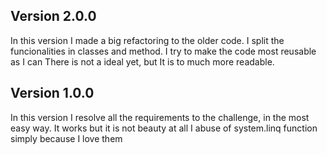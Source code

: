 ﻿
Version 2.0.0
-----------------------------------------
In this version I made a big refactoring to the older code. I split the funcionalities in classes
and method.
I try to make the code most reusable as I can
There is not a ideal yet, but It is to much more readable.

Version 1.0.0
-----------------------------------------
In this version I resolve all the requirements to the challenge, in the most easy way.
It works but it is not beauty at all
I abuse of system.linq function simply because I love them